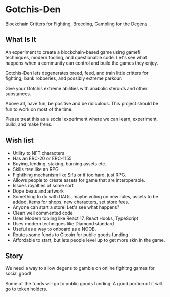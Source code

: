 # Gotchis-Den

Blockchain Critters for Fighting, Breeding, Gambling for the Degens.

## What Is It

An experiment to create a blockchain-based game using gamefi techniques, modern tooling, and questionable code. Let's see what happens when a community can control and build the games they enjoy.

Gotchis-Den lets degenerates breed, feed, and train little critters for fighting, bank robberies, and possibly extreme parkour.

Give your Gotchis extreme abilities with anabolic steroids and other substances.

Above all, have fun, be positive and be ridiculous. This project should be fun to work on most of the time.

Please treat this as a social experiment where we can learn, experiment, build, and make frens.

## Wish list

- Utility to NFT characters
- Has an ERC-20 or ERC-1155
- Buying, lending, staking, burning assets etc.
- Skills tree like an RPG
- Fighthing mechanism like [Sifu](https://www.sifugame.com/) or if too hard, just RPG.
- Allows people to create assets for game that are interoperable.
- Issues royalties of some sort
- Dope beats and artwork
- Something to do with DAOs, maybe voting on new rules, assets to be added, items for shops, new characters, set store fees.
- Anyone can start a store! Let's see what happens?
- Clean well commented code
- Uses Modern tooling like React 17, React Hooks, TypeScript
- Uses modern techniques like Diamond standard
- Useful as a way to onboard as a NOOB.
- Routes some funds to Gitcoin for public goods funding
- Affordable to start, but lets people level up to get more skin in the game.

## Story

We need a way to allow degens to gamble on online fighitng games for social good!

Some of the funds will go to public goods funding. A good portion of it will go to token holders.
